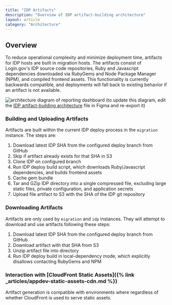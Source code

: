 ```yaml
---
title: "IDP Artifacts"
description: "Overview of IDP artifact-building architecture"
layout: article
category: "Architecture"
---
```


## Overview

To reduce operational complexity and minimize deployment time, artifacts for IDP hosts are built in migration hosts. The artifacts consist of Login.gov's IDP source code repositories, Ruby and Javascript dependencies downloaded via RubyGems and Node Package Manager (NPM), and compiled frontend assets. This functionality is currently backwards compatible, and deployments will fall back to existing behavior if an artifact is not available.

![architecture diagram of reporting dashboard]({{site.baseurl}}/images/idp-artifact-building-architecture.jpg)
(to update this diagram, edit the [IDP artifact-building architecture][figma] file in Figma and re-export it)

[figma]: https://www.figma.com/file/sam6yEo5qFMqJ29Y4jb4me/IDP-Artifact-Building-Architecture

### Building and Uploading Artifacts

Artifacts are built within the current IDP deploy process in the `migration` instance. The steps are:

1. Download latest IDP SHA from the configured deploy branch from GitHub
2. Skip if artifact already exists for that SHA in S3
3. Clone IDP on configured branch
4. Run IDP deploy build script, which downloads Ruby/Javascript dependencies, and builds frontend assets
5. Cache gem bundle
6. Tar and GZip IDP directory into a single compressed file, excluding large static files, private configuration, and application secrets
7. Upload file artifact to S3 with the SHA of the IDP git repository

### Downloading Artifacts

Artifacts are only used by `migration` and `idp` instances. They will attempt to download and use artifacts following these steps:

1. Download latest IDP SHA from the configured deploy branch from GitHub
2. Download artifact with that SHA from S3
3. Unzip artifact file into directory
4. Run IDP deploy build in local-dependency mode, which explicitly disallows contacting RubyGems and NPM

### Interaction with [CloudFront Static Assets]({% link _articles/appdev-static-assets-cdn.md %})

Artifact generation is compatible with environments where regardless of whether CloudFront is used to serve static assets.
